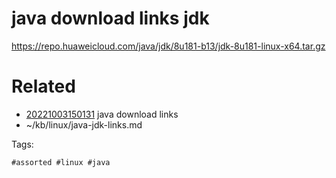 # java download links jdk
https://repo.huaweicloud.com/java/jdk/8u181-b13/jdk-8u181-linux-x64.tar.gz

# Related

- [20221003150131](/zet/20221003150131/README.md) java download links
- ~/kb/linux/java-jdk-links.md

Tags:

    #assorted #linux #java
